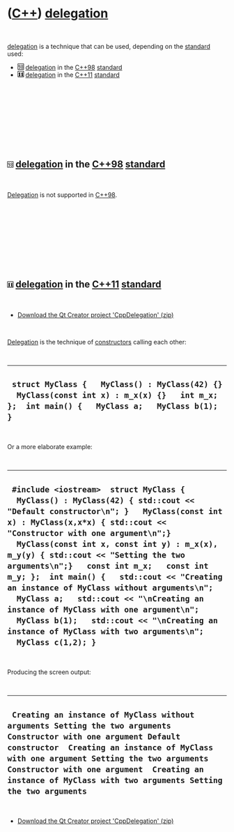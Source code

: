 



 

 

 

 

 

([C++](Cpp.md)) [delegation](CppDelegation.md)
================================================

 

[delegation](CppDelegation.md) is a technique that can be used,
depending on the [standard](CppStandard.md) used:

-   ![C++98](PicCpp98.png) [delegation](CppDelegation.md) in the
    [C++98](Cpp98.md) [standard](CppStandard.md)
-   ![C++11](PicCpp11.png) [delegation](CppDelegation.md) in the
    [C++11](Cpp11.md) [standard](CppStandard.md)

 

 

 

 

 

![C++98](PicCpp98.png) [delegation](CppDelegation.md) in the [C++98](Cpp98.md) [standard](CppStandard.htm)
------------------------------------------------------------------------------------------------------------

 

[Delegation](CppDelegation.md) is not supported in [C++98](Cpp98.md).

 

 

 

 

 

![C++11](PicCpp11.png) [delegation](CppDelegation.md) in the [C++11](Cpp11.md) [standard](CppStandard.htm)
------------------------------------------------------------------------------------------------------------

 

-   [Download the Qt Creator project
    'CppDelegation' (zip)](CppDelegation.zip)

 

[Delegation](CppDelegation.md) is the technique of
[constructors](CppConstructor.md) calling each other:

 

  ------------------------------------------------------------------------------------------------------------------------------------------------
  ` struct MyClass {   MyClass() : MyClass(42) {}   MyClass(const int x) : m_x(x) {}   int m_x; };  int main() {   MyClass a;   MyClass b(1); }`
  ------------------------------------------------------------------------------------------------------------------------------------------------

 

Or a more elaborate example:

 

  ----------------------------------------------------------------------------------------------------------------------------------------------------------------------------------------------------------------------------------------------------------------------------------------------------------------------------------------------------------------------------------------------------------------------------------------------------------------------------------------------------------------------------------------------------------------------------------------------------------------------------------------
  ` #include <iostream>  struct MyClass {   MyClass() : MyClass(42) { std::cout << "Default constructor\n"; }   MyClass(const int x) : MyClass(x,x*x) { std::cout << "Constructor with one argument\n";}   MyClass(const int x, const int y) : m_x(x), m_y(y) { std::cout << "Setting the two arguments\n";}   const int m_x;   const int m_y; };  int main() {   std::cout << "Creating an instance of MyClass without arguments\n";   MyClass a;   std::cout << "\nCreating an instance of MyClass with one argument\n";   MyClass b(1);   std::cout << "\nCreating an instance of MyClass with two arguments\n";   MyClass c(1,2); }`
  ----------------------------------------------------------------------------------------------------------------------------------------------------------------------------------------------------------------------------------------------------------------------------------------------------------------------------------------------------------------------------------------------------------------------------------------------------------------------------------------------------------------------------------------------------------------------------------------------------------------------------------------

 

Producing the screen output:

 

  ---------------------------------------------------------------------------------------------------------------------------------------------------------------------------------------------------------------------------------------------------------------------------------------------------------------------------
  ` Creating an instance of MyClass without arguments Setting the two arguments Constructor with one argument Default constructor  Creating an instance of MyClass with one argument Setting the two arguments Constructor with one argument  Creating an instance of MyClass with two arguments Setting the two arguments`
  ---------------------------------------------------------------------------------------------------------------------------------------------------------------------------------------------------------------------------------------------------------------------------------------------------------------------------

 

-   [Download the Qt Creator project
    'CppDelegation' (zip)](CppDelegation.zip)

 

 

 

 

 





 



